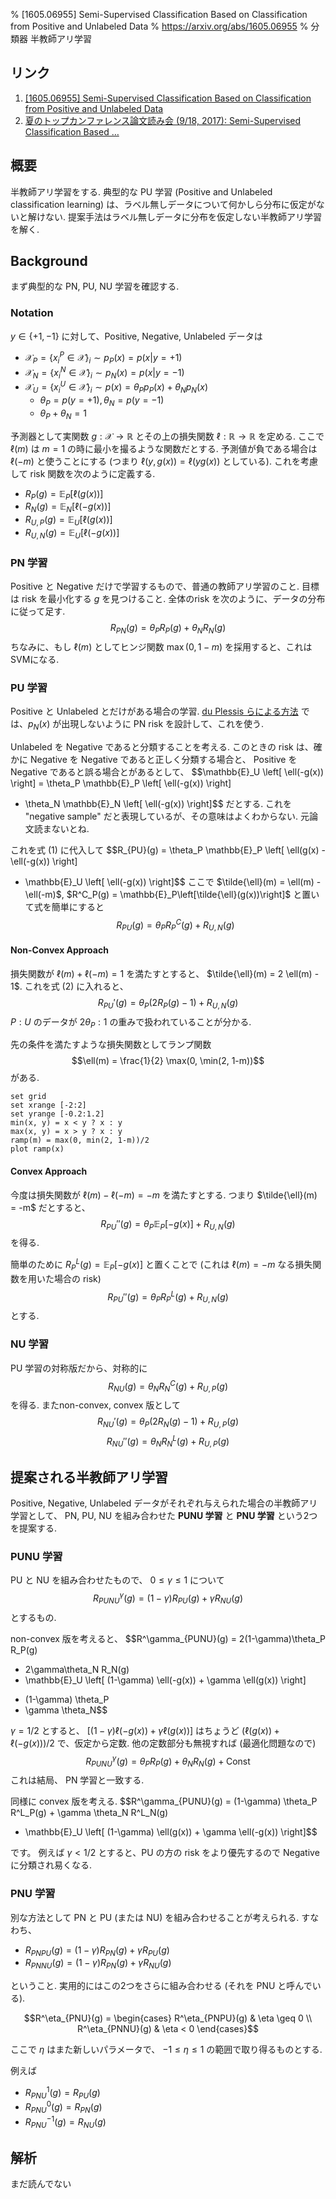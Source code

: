 % [1605.06955] Semi-Supervised Classification Based on Classification from Positive and Unlabeled Data
% https://arxiv.org/abs/1605.06955
% 分類器 半教師アリ学習

## リンク

1. [[1605.06955] Semi-Supervised Classification Based on Classification from Positive and Unlabeled Data](https://arxiv.org/abs/1605.06955)
2. [夏のトップカンファレンス論文読み会 (9/18, 2017): Semi-Supervised Classification Based …](https://www.slideshare.net/tomoya-sakai/20170918-sakai)

## 概要

半教師アリ学習をする.
典型的な PU 学習 (Positive and Unlabeled classification learning) は、ラベル無しデータについて何かしら分布に仮定がないと解けない.
提案手法はラベル無しデータに分布を仮定しない半教師アリ学習を解く.

## Background

まず典型的な PN, PU, NU 学習を確認する.

### Notation

$y \in \{+1,-1\}$ に対して、Positive, Negative, Unlabeled データは

- $\mathcal{X}_P = \{x^P_i \in \mathcal{X} \}_i \sim p_P(x) = p(x | y=+1)$
- $\mathcal{X}_N = \{x^N_i \in \mathcal{X} \}_i \sim p_N(x) = p(x | y=-1)$
- $\mathcal{X}_U = \{x^U_i \in \mathcal{X} \}_i \sim p(x) = \theta_P p_P(x) + \theta_N p_N(x)$
    - $\theta_P = p(y=+1), \theta_N = p(y=-1)$
    - $\theta_P + \theta_N = 1$

予測器として実関数 $g: \mathcal{X} \to \mathbb{R}$ とその上の損失関数 $\ell: \mathbb{R} \to \mathbb{R}$ を定める.
ここで $\ell(m)$ は $m=1$ の時に最小を撮るような関数だとする.
予測値が負である場合は $\ell(-m)$ と使うことにする (つまり $\ell(y,g(x))=\ell(yg(x))$ としている).
これを考慮して risk 関数を次のように定義する.

- $R_P(g) = \mathbb{E}_P \left[ \ell(g(x)) \right]$
- $R_N(g) = \mathbb{E}_N \left[ \ell(-g(x)) \right]$
- $R_{U,P}(g) = \mathbb{E}_U \left[ \ell(g(x)) \right]$
- $R_{U,N}(g) = \mathbb{E}_U \left[ \ell(-g(x)) \right]$

### PN 学習

Positive と Negative だけで学習するもので、普通の教師アリ学習のこと.
目標は risk を最小化する $g$ を見つけること.
全体のrisk を次のように、データの分布に従って足す.
$$R_{PN}(g) = \theta_P R_P(g) + \theta_N R_N(g) \tag{1}$$
ちなみに、もし $\ell(m)$ としてヒンジ関数 $\max(0,1-m)$ を採用すると、これはSVMになる.

### PU 学習

Positive と Unlabeled とだけがある場合の学習.
[du Plessis らによる方法](http://www.ms.k.u-tokyo.ac.jp/2014/NIPS2014b.pdf)
では、$p_N(x)$ が出現しないように PN risk を設計して、これを使う.

Unlabeled を Negative であると分類することを考える.
このときの risk は、確かに Negative を Negative であると正しく分類する場合と、
Positive を Negative であると誤る場合とがあるとして、
$$\mathbb{E}_U \left[ \ell(-g(x)) \right]
= \theta_P \mathbb{E}_P \left[ \ell(-g(x)) \right]
+ \theta_N \mathbb{E}_N \left[ \ell(-g(x)) \right]$$
だとする.
これを "negative sample" だと表現しているが、その意味はよくわからない.
元論文読まないとね.

これを式 (1) に代入して
$$R_{PU}(g)
= \theta_P \mathbb{E}_P \left[ \ell(g(x) - \ell(-g(x)) \right]
+ \mathbb{E}_U \left[ \ell(-g(x)) \right]$$
ここで
$\tilde{\ell}(m) = \ell(m) - \ell(-m)$,
$R^C_P(g) = \mathbb{E}_P\left[\tilde{\ell}(g(x))\right]$
と置いて式を簡単にすると
$$R_{PU}(g) = \theta_P R^C_P(g) + R_{U,N}(g) \tag{2}$$

#### Non-Convex Approach

損失関数が $\ell(m) + \ell(-m)=1$ を満たすとすると、
$\tilde{\ell}(m) = 2 \ell(m) - 1$.
これを式 (2) に入れると、
$$R_{PU}'(g) = \theta_P (2 R_P(g) - 1) + R_{U,N}(g)$$
$P:U$ のデータが $2\theta_P:1$ の重みで扱われていることが分かる.

先の条件を満たすような損失関数としてランプ関数
$$\ell(m) = \frac{1}{2} \max(0, \min(2, 1-m))$$
がある.

```@gnuplot
set grid
set xrange [-2:2]
set yrange [-0.2:1.2]
min(x, y) = x < y ? x : y
max(x, y) = x > y ? x : y
ramp(m) = max(0, min(2, 1-m))/2
plot ramp(x)
```

#### Convex Approach

今度は損失関数が
$\ell(m)-\ell(-m)=-m$
を満たすとする.
つまり
$\tilde{\ell}(m) = -m$
だとすると、
$$R_{PU}''(g) = \theta_P \mathbb{E}_P \left[ -g(x) \right] + R_{U,N}(g)$$
を得る.

簡単のために
$R^L_P(g) = \mathbb{E}_P \left[ -g(x) \right]$
と置くことで
(これは $\ell(m) = -m$ なる損失関数を用いた場合の risk)
$$R_{PU}''(g) = \theta_P R^L_P(g) + R_{U,N}(g)$$
とする.

### NU 学習

PU 学習の対称版だから、対称的に
$$R_{NU}(g) = \theta_N R^C_N(g) + R_{U,P}(g) \tag{2}$$
を得る.
またnon-convex, convex 版として
$$R_{NU}'(g) = \theta_P (2 R_N(g) - 1) + R_{U,P}(g)$$
$$R_{NU}''(g) = \theta_N R^L_N(g) + R_{U,P}(g)$$

## 提案される半教師アリ学習

Positive, Negative, Unlabeled データがそれぞれ与えられた場合の半教師アリ学習として、
PN, PU, NU を組み合わせた
**PUNU 学習**
と
**PNU 学習**
という2つを提案する.

### PUNU 学習

PU と NU を組み合わせたもので、
$0 \leq \gamma \leq 1$
について
$$R^\gamma_{PUNU}(g) = (1-\gamma) R_{PU}(g) + \gamma R_{NU}(g)$$
とするもの.

non-convex 版を考えると、
$$R^\gamma_{PUNU}(g) =
2(1-\gamma)\theta_P R_P(g)
+ 2\gamma\theta_N R_N(g)
+ \mathbb{E}_U \left[ (1-\gamma) \ell(-g(x)) + \gamma \ell(g(x)) \right]
- (1-\gamma) \theta_P
- \gamma \theta_N$$

$\gamma=1/2$ とすると、
$\left[ (1-\gamma) \ell(-g(x)) + \gamma \ell(g(x)) \right]$
はちょうど $\left(\ell(g(x)) + \ell(-g(x))\right)/2$ で、仮定から定数.
他の定数部分も無視すれば (最適化問題なので)
$$R^\gamma_{PUNU}(g) = \theta_P R_P(g) + \theta_N R_N(g) + \mathrm{Const}$$
これは結局、 PN 学習と一致する.

同様に convex 版を考える.
$$R^\gamma_{PUNU}(g) =
(1-\gamma) \theta_P R^L_P(g) + \gamma \theta_N R^L_N(g)
+ \mathbb{E}_U \left[ (1-\gamma) \ell(g(x)) + \gamma \ell(-g(x)) \right]$$

です。
例えば $\gamma < 1/2$ とすると、PU の方の risk をより優先するので Negative に分類され易くなる.

### PNU 学習

別な方法として PN と PU (または NU) を組み合わせることが考えられる.
すなわち、

- $R_{PNPU}(g) = (1-\gamma) R_{PN}(g) + \gamma R_{PU}(g)$
- $R_{PNNU}(g) = (1-\gamma) R_{PN}(g) + \gamma R_{NU}(g)$

ということ.
実用的にはこの2つをさらに組み合わせる (それを PNU と呼んでいる).

$$R^\eta_{PNU}(g) = \begin{cases}
R^\eta_{PNPU}(g) & \eta \geq 0 \\
R^\eta_{PNNU}(g) & \eta < 0
\end{cases}$$

ここで $\eta$ はまた新しいパラメータで、
$-1 \leq \eta \le 1$
の範囲で取り得るものとする.

例えば

- $R^1_{PNU}(g)=R_{PU}(g)$
- $R^0_{PNU}(g)=R_{PN}(g)$
- $R^{-1}_{PNU}(g)=R_{NU}(g)$

## 解析

まだ読んでない
